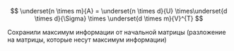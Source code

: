 $$
\underset{n \times m}{A} = \underset{n \times d}{U} \times\underset{d \times d}{\Sigma} \times \underset{d \times m}{V}^{T}
$$

Сохранили максимум информации от начальной матрицы (разложение на матрицы, которые несут максимум информации)